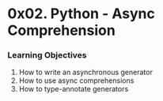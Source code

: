 # 0x02. Python - Async Comprehension
### Learning Objectives
1. How to write an asynchronous generator
2. How to use async comprehensions
3. How to type-annotate generators
